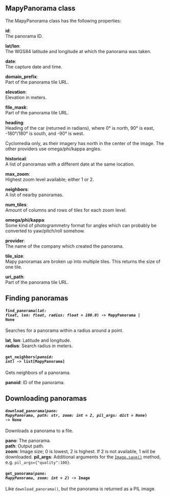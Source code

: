## MapyPanorama class

The MapyPanorama class has the following properties:

**id**:  
The panorama ID.

**lat/lon**:  
The WGS84 latitude and longitude at which the panorama was taken.

**date**:  
The capture date and time.

**domain_prefix**:  
Part of the panorama tile URL.

**elevation**:  
Elevation in meters.

**file_mask**:  
Part of the panorama tile URL.

**heading**:  
Heading of the car (returned in radians), where 0° is north, 90° is east, -180°/180° is south, and -90° is west.

Cyclomedia only, as their imagery has north in the center of the image. The other providers use omega/phi/kappa angles.

**historical**:  
A list of panoramas with a different date at the same location.

**max_zoom**:  
Highest zoom level available; either 1 or 2.

**neighbors**:  
A list of nearby panoramas.

**num_tiles**:  
Amount of columns and rows of tiles for each zoom level.

**omega/phi/kappa**:  
Some kind of photogrammetry format for angles which can probably be converted to yaw/pitch/roll somehow.

**provider**:  
The name of the company which created the panorama.

**tile_size**:  
Mapy panoramas are broken up into multiple tiles. This returns the size of one tile.

**uri_path**:  
Part of the panorama tile URL.


## Finding panoramas

#### <code>find_panorama(<em>lat: float, lon: float, radius: float = 100.0</em>) -> MapyPanorama | None</code>
Searches for a panorama within a radius around a point.

**lat**, **lon**: Latitude and longitude.  
**radius**: Search radius in meters.  

#### <code>get_neighbors(<em>panoid: int</em>) -> list[MapyPanorama]</code>
Gets neighbors of a panorama.

**panoid**: ID of the panorama.


## Downloading panoramas

#### <code>download_panorama(<em>pano: MapyPanorama, path: str, zoom: int = 2, pil_args: dict = None</em>) -> None</code>
Downloads a panorama to a file.

**pano**: The panorama.  
**path**: Output path.  
**zoom**: Image size; 0 is lowest, 2 is highest. If 2 is not available, 1 will be downloaded.
**pil_args**: Additional arguments for the [`Image.save()`](https://pillow.readthedocs.io/en/stable/reference/Image.html#PIL.Image.Image.save) method, e.g. `pil_args={"quality":100}`.

#### <code>get_panorama(<em>pano: MapyPanorama, zoom: int = 2</em>) -> Image</code>
Like `download_panorama()`, but the panorama is returned as a PIL image.
